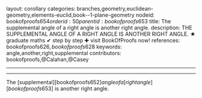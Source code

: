 layout: corollary
categories: branches,geometry,euclidean-geometry,elements-euclid,book--1-plane-geometry
nodeid: bookofproofs$654
orderid: 50
parentid: bookofproofs$653
title: The supplemental angle of a right angle is another right angle.
description: THE SUPPLEMENTAL ANGLE OF A RIGHT ANGLE IS ANOTHER RIGHT ANGLE. &#9733; graduate maths &#10004; step by step &#10010; visit BookOfProofs now!
references: bookofproofs$626,bookofproofs$628
keywords: angle,another,right,supplemental
contributors: bookofproofs,@Calahan,@Casey

---


---

The [supplemental][bookofproofs$652] angle of a [right angle][bookofproofs$653] is another right angle.
